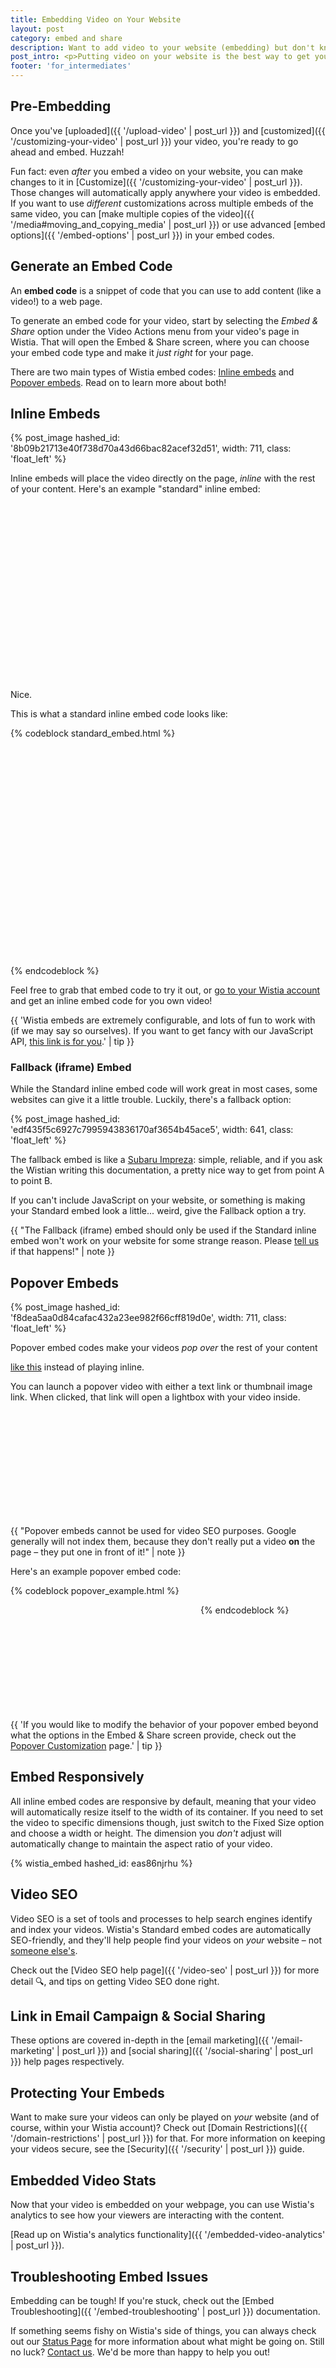 ```yaml
---
title: Embedding Video on Your Website
layout: post
category: embed and share
description: Want to add video to your website (embedding) but don't know where to start? Here's a quick guide to get you off the ground!
post_intro: <p>Putting video on your website is the best way to get your message across. The act of putting a video on your website is called <strong>embedding</strong>, and in this guide we'll show you how to get it done right.</p>
footer: 'for_intermediates'
---
```


## Pre-Embedding

Once you've [uploaded]({{ '/upload-video' | post_url }}) and [customized]({{ '/customizing-your-video' | post_url }}) your video, you're ready to go ahead and embed. Huzzah!

Fun fact: even _after_ you embed a video on your website, you can make changes to it in [Customize]({{ '/customizing-your-video' | post_url }}). Those changes will automatically apply anywhere your video is embedded. If you want to use _different_ customizations across multiple embeds of the same video, you can [make multiple copies of the video]({{ '/media#moving_and_copying_media' | post_url }}) or use advanced [embed options]({{ '/embed-options' | post_url }}) in your embed codes.

## Generate an Embed Code

An **embed code** is a snippet of code that you can use to add content (like a video!) to a web page.

To generate an embed code for your video, start by selecting the *Embed & Share* option under the <span class='action_menu'>Video Actions</span> menu from your video's page in Wistia. That will open the Embed & Share screen, where you can choose your embed code type and make it _just right_ for your page.

There are two main types of Wistia embed codes: [Inline embeds](#inline_embeds) and [Popover embeds](#popover_embeds). Read on to learn more about both!

## Inline Embeds

{% post_image hashed_id: '8b09b21713e40f738d70a43d66bac82acef32d51', width: 711, class: 'float_left' %}

Inline embeds will place the video directly on the page, _inline_ with the rest of your content. Here's an example "standard" inline embed:

<script charset="ISO-8859-1" src="//fast.wistia.com/assets/external/E-v1.js" async></script>
<div class="wistia_responsive_padding" style="padding:56.25% 0 0 0;position:relative;"><div class="wistia_responsive_wrapper" style="height:100%;left:0;position:absolute;top:0;width:100%;">
<div class="wistia_embed wistia_async_78evdl8ycp" style="height:100%;width:100%">&nbsp;</div>
</div></div>

Nice.

This is what a standard inline embed code looks like:

{% codeblock standard_embed.html %}
<script charset="ISO-8859-1" src="//fast.wistia.com/assets/external/E-v1.js" async></script>
<div class="wistia_embed wistia_async_wogyyxgk0n" style="height:349px;width:620px">&nbsp;</div>
{% endcodeblock %}


Feel free to grab that embed code to try it out, or [go to your Wistia account](https://my.wistia.com) and get an inline embed code for you own video!

{{ 'Wistia embeds are extremely configurable, and lots of fun to work with (if we may say so ourselves). If you want to get fancy with our JavaScript API, [this link is for you](http://wistia.com/doc/player-api).' | tip }}


### Fallback (iframe) Embed

While the Standard inline embed code will work great in most cases, some websites can give it a little trouble. Luckily, there's a fallback option:

{% post_image hashed_id: 'edf435f5c6927c7995943836170af3654b45ace5', width: 641, class: 'float_left' %}

The fallback embed is like a [Subaru Impreza](http://en.wikipedia.org/wiki/Subaru_Impreza): simple, reliable, and if you ask the Wistian writing this documentation, a pretty nice way to get from point A to point B.

If you can't include JavaScript on your website, or something is making your Standard embed look a little... weird, give the Fallback option a try.

{{ "The Fallback (iframe) embed should only be used if the Standard inline embed won't work on your website for some strange reason. Please [tell us](http://wistia.com/support/contact) if that happens!" | note }}

## Popover Embeds

{% post_image hashed_id: 'f8dea5aa0d84cafac432a23ee982f66cff819d0e', width: 711, class: 'float_left' %}

Popover embed codes make your videos _pop over_ the rest of your content <div class="wistia_embed wistia_async_ftt9sor9hw popover=true popoverContent=link" style="display:inline"><a href="#">like this</a></div> instead of playing inline.

You can launch a popover video with either a text link or thumbnail image link. When clicked, that link will open a lightbox
with your video inside.

<div class="wistia_embed wistia_async_ftt9sor9hw popover=true popoverAnimateThumbnail=true" style="display:inline-block;height:169px;width:300px">&nbsp;</div>

{{ "Popover embeds cannot be used for video SEO purposes. Google generally will not index them, because they don't really put a video **on** the page – they put one in front of it!" | note }}

Here's an example popover embed code:

{% codeblock popover_example.html %}
<script charset="ISO-8859-1" src="//fast.wistia.com/assets/external/E-v1.js" async></script>
<div class="wistia_embed wistia_async_ftt9sor9hw popover=true popoverAnimateThumbnail=true" style="display:inline-block;height:169px;width:300px">&nbsp;</div>
{% endcodeblock %}

{{ 'If you would like to modify the behavior of your popover embed beyond what the options in the Embed & Share screen provide, check out the [Popover Customization](http://wistia.com/doc/popover-customization) page.' | tip }}


## Embed Responsively

All inline embed codes are responsive by default, meaning that your video will automatically resize itself to the width of its container. If you need to set the video to specific dimensions though, just switch to the Fixed Size option and choose a width or height. The dimension you _don't_ adjust will automatically change to maintain the aspect ratio of your video.

{% wistia_embed hashed_id: eas86njrhu %}

## Video SEO

Video SEO is a set of tools and processes to help search engines identify and index your videos. Wistia's Standard embed codes are automatically SEO-friendly, and they'll help people find your videos on _your_ website – not [someone else's](http://youtube.com).

Check out the [Video SEO help page]({{ '/video-seo' | post_url }}) for more detail 🔍, and tips on getting Video SEO done right.


## Link in Email Campaign & Social Sharing

These options are covered in-depth in the [email marketing]({{ '/email-marketing' | post_url }}) and [social
sharing]({{ '/social-sharing' | post_url }}) help pages respectively.


## Protecting Your Embeds

Want to make sure your videos can only be played on _your_ website (and of course, within your Wistia account)? Check out [Domain Restrictions]({{ '/domain-restrictions' | post_url }}) for that. For more information on keeping your videos secure, see the [Security]({{ '/security' | post_url }}) guide.


## Embedded Video Stats

Now that your video is embedded on your webpage, you can use Wistia's
analytics to see how your viewers are interacting with the content.

[Read up on Wistia's analytics functionality]({{ '/embedded-video-analytics' | post_url }}).

## Troubleshooting Embed Issues
Embedding can be tough! If you're stuck, check out the [Embed Troubleshooting]({{ '/embed-troubleshooting' | post_url }}) documentation.

If something seems fishy on Wistia's side of things, you can always check out our <a href="http://status.wistia.com/">Status Page</a> for more information about what might be going on. Still no luck? [Contact us](http://wistia.com/support/contact). We'd be more than happy to help you out!



<script>
window._wq = window._wq || [];
_wq.push({ "eas86njrhu": function(video) {
  video.addPlugin('playWhenVisible', {
    src: '//fast.wistia.com/labs/play-when-visible/plugin.js'
  });
  $(video.container).css({"border":"1px solid #cbd0d6"});

}});
</script>
